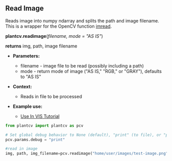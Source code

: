 ## Read Image

Reads image into numpy ndarray and splits the path and image filename. This is a wrapper for the OpenCV function [imread](http://docs.opencv.org/modules/highgui/doc/reading_and_writing_images_and_video.html).

**plantcv.readimage**(*filename, mode = "AS IS"*)

**returns** img, path, image filename

- **Parameters:**
    - filename - image file to be read (possibly including a path)
    - mode     - return mode of image ("AS IS," "RGB," or "GRAY"), defaults to "AS IS"
    
- **Context:**
    - Reads in file to be processed
- **Example use:**
    - [Use In VIS Tutorial](vis_tutorial.md) 

```python
from plantcv import plantcv as pcv      

# Set global debug behavior to None (default), "print" (to file), or "plot" (Jupyter Notebooks or X11)
pcv.params.debug = "print"

#read in image
img, path, img_filename=pcv.readimage("home/user/images/test-image.png", "AS IS")
```
